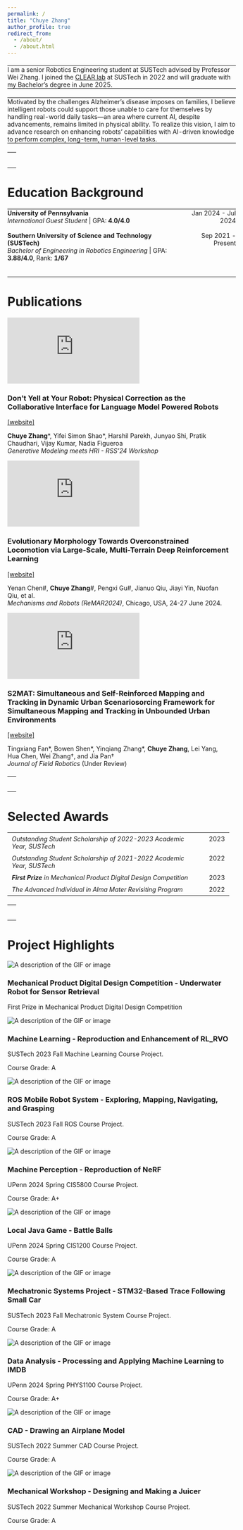 ```yaml
---
permalink: /
title: "Chuye Zhang"
author_profile: true
redirect_from: 
  - /about/
  - /about.html
---
```


<style>
  .education-table {
    width: 103%;
    border: none;
    border-collapse: collapse;
    font-size: 1.0em; /* Adjust size as needed */
    margin-top: 20px;
  }
  .education-table td {
    padding: 0;
    vertical-align: top;
    border: none;
  }
  .education-table td.right {
    text-align: right;
    padding-left: 20px;
  }
</style>

<table class="education-table">
  <tr>
    <td>
    I am a senior Robotics Engineering student at SUSTech advised by Professor Wei Zhang. I joined the <a href = "https://www.wzhanglab.site/" target="_blank" >CLEAR lab</a> at SUSTech in 2022 and will graduate with my Bachelor’s degree in June 2025.
    </td>
  </tr>
</table>

<table class="education-table">
  <tr>
    <td>
    Motivated by the challenges Alzheimer’s disease imposes on families, I believe intelligent robots could support those unable to care for themselves by handling real-world daily tasks—an area where current AI, despite advancements, remains limited in physical ability. To realize this vision, I aim to advance research on enhancing robots’ capabilities with AI-driven knowledge to perform complex, long-term, human-level tasks.
    </td>
  </tr>
</table>


<table class="education-table">
  <tr>
    <td><strong></strong><br>
    <em></em></td>
    <td class="right"></td>
  </tr>
  <tr>
    <td><strong></strong><br>
    <em></em></td>
    <td class="right"></td>
  </tr>
</table>

Education Background
======


<table class="education-table">
  <tr>
    <td><strong>University of Pennsylvania</strong><br>
    <em>International Guest Student</em> | GPA: <strong>4.0/4.0</strong></td>
    <td class="right">Jan 2024 - Jul 2024</td>
  </tr>
  <tr>
    <td><strong></strong><br>
    <em></em></td>
    <td class="right"></td>
  </tr>
  <tr>
    <td><strong>Southern University of Science and Technology (SUSTech)</strong><br>
    <em>Bachelor of Engineering in Robotics Engineering</em> | GPA: <strong>3.88/4.0</strong>, Rank: <strong>1/67</strong></td>
    <td class="right">Sep 2021 - Present</td>
  </tr>
  <tr>
    <td><strong></strong><br>
    <em></em></td>
    <td class="right"></td>
  </tr>
  <tr>
    <td><strong></strong><br>
    <em></em></td>
    <td class="right"></td>
  </tr>
</table>

<!-- <table class="education-table">
  <tr>
    <td style="padding: 0; vertical-align: top; border: none;"><strong>University of Pennsylvania</strong><br>
    <em>International Guest Student</em> | GPA: 4.0/4.0</td>
    <td style="text-align: right; padding: 0; vertical-align: top; border: none;">Jan 2024 - Jul 2024</td>
  </tr>
  <tr>
    <td style="padding: 0; vertical-align: top; border: none;"><strong></strong><br>
    <em></em></td>
    <td style="text-align: right; padding: 0; vertical-align: top; border: none;"></td>
  </tr>
  <tr>
    <td style="padding: 0; vertical-align: top; border: none;"><strong>Southern University of Science and Technology (SUSTech)</strong><br>
    <em>Bachelor of Engineering in Robotics Engineering</em> | GPA: 3.87/4.0, Rank: 1/67</td>
    <td style="text-align: right; padding: 0; vertical-align: top; border: none;">Sep 2021 - Present</td>
  </tr>
</table> -->



Publications
======

<div class="video-text-wrapper">
    <div class="video-container">
        <iframe src="https://www.youtube.com/embed/U9_q6C5YIgo?si=054SCnYaK05N3f2Z" title="YouTube video player" frameborder="0" allow="accelerometer; autoplay; clipboard-write; encrypted-media; gyroscope; picture-in-picture; web-share" referrerpolicy="strict-origin-when-cross-origin" allowfullscreen></iframe>
    </div>
    <div class="video-description">
        <h3>Don’t Yell at Your Robot: Physical Correction as the Collaborative Interface for Language Model Powered Robots</h3>
        <a href="https://sites.google.com/sas.upenn.edu/dontyellatyourrobot/home" target="_blank">[website]</a>
        <p>
          <strong>Chuye Zhang</strong>*, Yifei Simon Shao*, Harshil Parekh, Junyao Shi, Pratik Chaudhari, Vijay Kumar, Nadia Figueroa <br>
          <i>Generative Modeling meets HRI - RSS'24 Workshop</i>
        </p>
    </div>
</div>

<div class="video-text-wrapper">
    <div class="video-container">
        <iframe src="https://www.youtube.com/embed/Eo61SRFhBaw?si=xcGOvXG11zUNG5jl" title="YouTube video player" frameborder="0" allow="accelerometer; autoplay; clipboard-write; encrypted-media; gyroscope; picture-in-picture; web-share" referrerpolicy="strict-origin-when-cross-origin" allowfullscreen></iframe>
    </div>
    <div class="video-description">
        <h3>Evolutionary Morphology Towards Overconstrained Locomotion via Large-Scale, Multi-Terrain Deep Reinforcement Learning</h3>
        <a href="https://ancorasir.github.io/BennettWheelLegRL/" target="_blank">[website]</a>
        <p>Yenan Chen#, <strong>Chuye Zhang</strong>#, Pengxi Gu#, Jianuo Qiu, Jiayi Yin, Nuofan Qiu, et al. <br>
        <i>Mechanisms and Robots (ReMAR2024)</i>, Chicago, USA, 24-27 June 2024.  <br> </p>
    </div>
</div>


<div class="video-text-wrapper">
    <div class="video-container">
        <iframe src="https://www.youtube.com/embed/6HgnLTjTrhI?si=sU656j37xw18HKAr" title="YouTube video player" frameborder="0" allow="accelerometer; autoplay; clipboard-write; encrypted-media; gyroscope; picture-in-picture; web-share" referrerpolicy="strict-origin-when-cross-origin" allowfullscreen></iframe>
    </div>
    <div class="video-description">
        <h3>S2MAT: Simultaneous and Self-Reinforced Mapping and Tracking in Dynamic Urban Scenariosorcing Framework for Simultaneous Mapping and Tracking in Unbounded Urban Environments</h3>
        <a href="https://sites.google.com/view/smat-nav" target="_blank">[website]</a>
        <p>Tingxiang Fan*, Bowen Shen*, Yinqiang Zhang*, <strong>Chuye Zhang</strong>, Lei Yang, Hua Chen, Wei Zhang†, and Jia Pan† 
        <br> <i>Journal of Field Robotics</i> (Under Review) </p>
    </div>
</div>


<table class="education-table">
  <tr>
    <td><strong></strong><br>
    <em></em></td>
    <td class="right"></td>
  </tr>
  <tr>
    <td><strong></strong><br>
    <em></em></td>
    <td class="right"></td>
  </tr>
</table>



<style>
  .honor-table {
    width: 100%;
    border: none;
    border-collapse: collapse;
    font-size: 1.0em;
    margin-top: 10px;
  }
  .honor-table td {
    padding: 5px 10px;
    vertical-align: top;
    border: none;
  }
  .honor-table td.right {
    text-align: right;
    padding-left: 20px;
  }
</style>


Selected Awards
======

<table class="honor-table">
  <tr>
    <td><i>Outstanding Student Scholarship of 2022-2023 Academic Year, SUSTech</i></td>
    <td class="right">2023</td>
  </tr>
  <tr>
    <td><i>Outstanding Student Scholarship of 2021-2022 Academic Year, SUSTech</i></td>
    <td class="right">2022</td>
  </tr>
  <tr>
    <td><i><strong>First Prize</strong> in Mechanical Product Digital Design Competition</i></td>
    <td class="right">2023</td>
  </tr>
  <tr>
    <td><i>The Advanced Individual in Alma Mater Revisiting Program</i></td>
    <td class="right">2022</td>
  </tr>
</table>


<table class="education-table">
  <tr>
    <td><strong></strong><br>
    <em></em></td>
    <td class="right"></td>
  </tr>
  <tr>
    <td><strong></strong><br>
    <em></em></td>
    <td class="right"></td>
  </tr>
</table>


Project Highlights
======

<div class="image-text-wrapper">
    <div class="image-container">
        <img src="images/sensor_r.gif" alt="A description of the GIF or image">
    </div>
    <div class="image-description">
        <h3> Mechanical Product Digital Design Competition - Underwater Robot for Sensor Retrieval</h3>
        <!-- <a href="https://project-link.com" target="_blank">[website]</a> -->
        <!-- <p class="post-description"> UPenn 24 Spring Machine Perception Course Project.</p> -->
        <p class="post-description"> First Prize in Mechanical Product Digital Design Competition</p>
    </div>
</div>

<div class="image-text-wrapper">
    <div class="image-container">
        <img src="images/ml.gif" alt="A description of the GIF or image">
    </div>
    <div class="image-description">
        <h3> Machine Learning - Reproduction and Enhancement of RL_RVO</h3>
        <!-- <a href="https://project-link.com" target="_blank">[website]</a> -->
        <p class="post-description"> SUSTech 2023 Fall Machine Learning Course Project.</p>
        <p class="post-description"> Course Grade: A</p>
    </div>
</div>

<div class="image-text-wrapper">
    <div class="image-container">
        <img src="images/nav_and_grasp.gif" alt="A description of the GIF or image">
    </div>
    <div class="image-description">
        <h3>ROS Mobile Robot System - Exploring, Mapping, Navigating, and Grasping</h3>
        <!-- <a href="https://project-link.com" target="_blank">[website]</a> -->
        <p class="post-description">SUSTech 2023 Fall ROS Course Project.</p>
        <p class="post-description"> Course Grade: A</p>
    </div>
</div>

<div class="image-text-wrapper">
    <div class="image-container">
        <img src="images/nerf.png" alt="A description of the GIF or image">
    </div>
    <div class="image-description">
        <h3> Machine Perception - Reproduction of NeRF</h3>
        <!-- <a href="https://project-link.com" target="_blank">[website]</a> -->
        <p class="post-description"> UPenn 2024 Spring CIS5800 Course Project.</p>
        <p class="post-description"> Course Grade: A+</p>
    </div>
</div>

<div class="image-text-wrapper">
    <div class="image-container">
        <img src="images/battleballs.gif" alt="A description of the GIF or image">
    </div>
    <div class="image-description">
        <h3>Local Java Game - Battle Balls</h3>
        <!-- <a href="https://project-link.com" target="_blank">[website]</a> -->
        <p class="post-description">UPenn 2024 Spring CIS1200 Course Project.</p>
        <p class="post-description"> Course Grade: A</p>
    </div>
</div>


<div class="image-text-wrapper">
    <div class="image-container">
        <img src="images/stm32.gif" alt="A description of the GIF or image">
    </div>
    <div class="image-description">
        <h3> Mechatronic Systems Project - STM32-Based Trace Following Small Car</h3>
        <!-- <a href="https://project-link.com" target="_blank">[website]</a> -->
        <p class="post-description"> SUSTech 2023 Fall Mechatronic System Course Project.</p>
        <p class="post-description"> Course Grade: A</p>
    </div>
</div>


<div class="image-text-wrapper">
    <div class="image-container">
        <img src="images/animate_imdb.gif" alt="A description of the GIF or image">
    </div>
    <div class="image-description">
        <h3>Data Analysis - Processing and Applying Machine Learning to IMDB</h3>
        <!-- <a href="https://project-link.com" target="_blank">[website]</a> -->
        <p class="post-description">UPenn 2024 Spring PHYS1100 Course Project.</p>
        <p class="post-description"> Course Grade: A+</p>
    </div>
</div>

<div class="image-text-wrapper">
    <div class="image-container">
        <img src="images/a380.gif" alt="A description of the GIF or image">
    </div>
    <div class="image-description">
        <h3> CAD - Drawing an Airplane Model</h3>
        <!-- <a href="https://project-link.com" target="_blank">[website]</a> -->
        <p class="post-description"> SUSTech 2022 Summer CAD Course Project.</p>
        <p class="post-description"> Course Grade: A</p>
    </div>
</div>

<div class="image-text-wrapper">
    <div class="image-container">
        <img src="images/jucier.png" alt="A description of the GIF or image">
    </div>
    <div class="image-description">
        <h3> Mechanical Workshop - Designing and Making a Juicer</h3>
        <!-- <a href="https://project-link.com" target="_blank">[website]</a> -->
        <p class="post-description"> SUSTech 2022 Summer Mechanical Workshop Course Project.</p>
        <p class="post-description"> Course Grade: A</p>
    </div>
</div>

